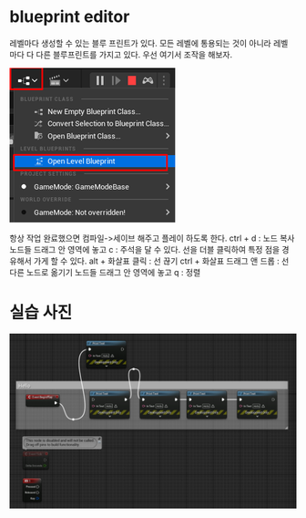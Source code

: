 # blueprint editor

레벨마다 생성할 수 있는 블루 프린트가 있다. 모든 레벨에 통용되는 것이 아니라 레벨 마다 다 다른 블루프린트를 가지고 있다. 우선 여기서 조작을 해보자.

![](../image/2022-10-25-20-39-59.png)

항상 작업 완료했으면 컴파일->세이브 해주고 플레이 하도록 한다.
ctrl + d : 노드 복사
노드들 드래그 안 영역에 놓고 c : 주석을 달 수 있다.
선을 더블 클릭하여 특정 점을 경유해서 가게 할 수 있다.
alt + 화살표 클릭 : 선 끊기
ctrl + 화살표 드래그 앤 드롭 : 선 다른 노드로 옮기기
노드들 드래그 안 영역에 놓고 q : 정렬

# 실습 사진

![](../image/2022-10-25-20-57-18.png)